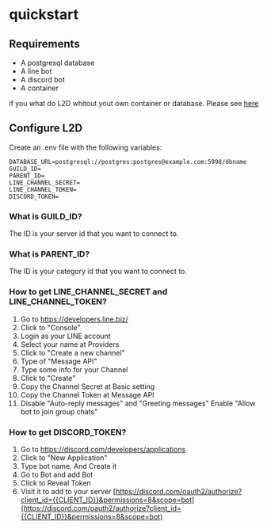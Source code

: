 # quickstart

## Requirements

- A postgresql database
- A line bot
- A discord bot
- A container

if you what do L2D whitout yout own container or database. Please see [here]()

## Configure L2D

Create an .env file with the following variables:

```
DATABASE_URL=postgresql://postgres:postgres@example.com:5998/dbname
GUILD_ID=
PARENT_ID=
LINE_CHANNEL_SECRET=
LINE_CHANNEL_TOKEN=
DISCORD_TOKEN=
```

### What is GUILD_ID?

The ID is your server id that you want to connect to.

### What is PARENT_ID?

The ID is your category id that you want to connect to.

### How to get LINE_CHANNEL_SECRET and LINE_CHANNEL_TOKEN?

1. Go to https://developers.line.biz/
2. Click to "Console"
3. Login as your LINE account
4. Select your name at Providers
5. Click to "Create a new channel"
6. Type of "Message API"
7. Type some info for your Channel
8. Click to "Create"
9. Copy the Channel Secret at Basic setting
10. Copy the Channel Token at Message API
11. Disable "Auto-reply messages" and "Greeting messages"
    Enable "Allow bot to join group chats"

### How to get DISCORD_TOKEN?

1. Go to https://discord.com/developers/applications
2. Click to "New Application"
3. Type bot name. And Create it
4. Go to Bot and add Bot
5. Click to Reveal Token
6. Visit it to add to your server 
    [https://discord.com/oauth2/authorize?client_id={{CLIENT_ID}}&permissions=8&scope=bot](https://discord.com/oauth2/authorize?client_id={{CLIENT_ID}}&permissions=8&scope=bot)
